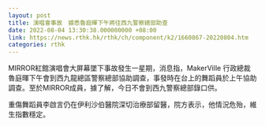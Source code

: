 ```yaml
---
layout: post
title: 演唱會事故　據悉魯庭暉下午將往西九警察總部助查
date: 2022-08-04 13:30:38.000000000 +08:00
link: https://news.rthk.hk/rthk/ch/component/k2/1660867-20220804.htm
categories: rthk
---
```


MIRROR紅館演唱會大屏幕墜下事故發生一星期，消息指，MakerVille 行政總裁魯庭暉下午會到西九龍總區警察總部協助調查，事發時在台上的舞蹈員於上午協助調查。至於MIRROR成員，據了解，今日不會到西九警察總部錄口供。

重傷舞蹈員李啟言仍在伊利沙伯醫院深切治療部留醫，院方表示，他情況危殆，維生指數穩定。
